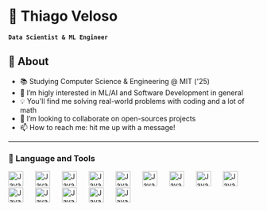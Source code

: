 # 🤙 Thiago Veloso

**`Data Scientist & ML Engineer`**

## 🙌  About

- 📚 Studying Computer Science & Engineering @ MIT ('25)
- 👀 I’m higly interested in ML/AI and Software Development in general
- 💡 You'll find me solving real-world problems with coding and a lot of math
- 💞️ I’m looking to collaborate on open-sources projects
- 📫 How to reach me: hit me up with a message!

---
### :toolbox: Language and Tools
<p>
    <img aling='left' alt='Java' width="30px" style="padding-right:20px;" src="https://cdn.jsdelivr.net/gh/devicons/devicon/icons/python/python-original.svg" />    
    <img aling='left' alt='Java' width="30px" style="padding-right:20px;" src="https://cdn.jsdelivr.net/gh/devicons/devicon/icons/julia/julia-original.svg" />    
    <img aling='left' alt='Java' width="30px" style="padding-right:20px;" src="https://cdn.jsdelivr.net/gh/devicons/devicon/icons/postgresql/postgresql-original.svg" /> 
    <img aling='left' alt='Java' width="30px" style="padding-right:20px;" src="https://cdn.jsdelivr.net/gh/devicons/devicon/icons/matlab/matlab-original.svg" />  
    <img aling='left' alt='Java' width="30px" style="padding-right:20px;" src="https://cdn.jsdelivr.net/gh/devicons/devicon/icons/cplusplus/cplusplus-original.svg" /> 
    <img aling='left' alt='Java' width="30px" style="padding-right:20px;" src="https://cdn.jsdelivr.net/gh/devicons/devicon/icons/html5/html5-plain.svg" /> 
    <img aling='left' alt='Java' width="30px" style="padding-right:20px;" src="https://cdn.jsdelivr.net/gh/devicons/devicon/icons/css3/css3-plain.svg" /> 
    <img aling='left' alt='Java' width="30px" style="padding-right:20px;"  src="https://cdn.jsdelivr.net/gh/devicons/devicon/icons/javascript/javascript-original.svg" /> 
    <img aling='left' alt='Java' width="30px" style="padding-right:20px;"  src="https://cdn.jsdelivr.net/gh/devicons/devicon/icons/nodejs/nodejs-original.svg" /> 
    <img aling='left' alt='Java' width="30px" style="padding-right:20px;" src="https://cdn.jsdelivr.net/gh/devicons/devicon/icons/react/react-original.svg" />
    <img aling='left' alt='Java' width="30px" style="padding-right:20px;" src="https://cdn.jsdelivr.net/gh/devicons/devicon/icons/pandas/pandas-original-wordmark.svg" />
    <img aling='left' alt='Java' width="30px" style="padding-right:20px;" src="https://cdn.jsdelivr.net/gh/devicons/devicon/icons/pytorch/pytorch-original.svg" />
    <img aling='left' alt='Java' width="30px" style="padding-right:20px;" src="https://cdn.jsdelivr.net/gh/devicons/devicon/icons/tensorflow/tensorflow-original.svg" />
    <img aling='left' alt='Java' width="30px" style="padding-right:20px;" src="https://cdn.jsdelivr.net/gh/devicons/devicon/icons/numpy/numpy-original.svg" />
<p/>




          
          
          
          
          

<!---
thiago-jvds/thiago-jvds is a ✨ special ✨ repository because its `README.md` (this file) appears on your GitHub profile.
You can click the Preview link to take a look at your changes.
--->
